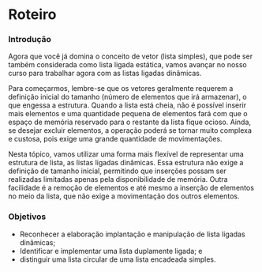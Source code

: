 # Roteiro

### Introdução

Agora que você já domina o conceito de vetor \(lista simples\), que pode ser também considerada como lista ligada estática, vamos avançar no nosso curso para trabalhar agora com as listas ligadas dinâmicas. 

Para começarmos, lembre-se que os vetores geralmente requerem a definição inicial do tamanho \(número de elementos que irá armazenar\), o que engessa a estrutura. Quando a lista está cheia, não é possível inserir mais elementos e uma quantidade pequena de elementos fará com que o espaço de memória reservado para o restante da lista fique ocioso. Ainda, se desejar excluir elementos, a operação poderá se tornar muito complexa e custosa, pois exige uma grande quantidade de movimentações.

Nesta tópico, vamos utilizar uma forma mais flexível de representar uma estrutura de lista, as listas ligadas dinâmicas. Essa estrutura não exige a definição de tamanho inicial, permitindo que inserções possam ser realizadas limitadas apenas pela disponibilidade de memória. Outra facilidade é a remoção de elementos e até mesmo a inserção de elementos no meio da lista, que não exige a movimentação dos outros elementos.

### Objetivos

* Reconhecer a elaboração implantação e manipulação de lista ligadas dinâmicas;
* Identificar e implementar uma lista duplamente ligada; e
* distinguir uma lista circular de uma lista encadeada simples.

